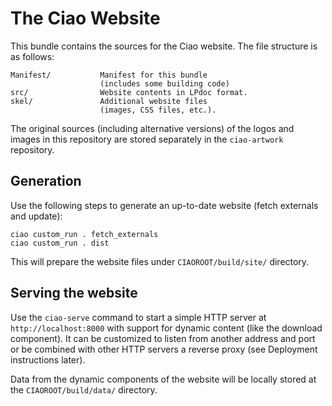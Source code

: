 # The Ciao Website

This bundle contains the sources for the Ciao website. The file
structure is as follows:

```
Manifest/           Manifest for this bundle
                    (includes some building code)
src/                Website contents in LPdoc format.
skel/               Additional website files
                    (images, CSS files, etc.).
```

The original sources (including alternative versions) of the logos and
images in this repository are stored separately in the `ciao-artwork`
repository.

## Generation

Use the following steps to generate an up-to-date website (fetch
externals and update):

```
ciao custom_run . fetch_externals
ciao custom_run . dist
```

This will prepare the website files under `CIAOROOT/build/site/`
directory.

## Serving the website

Use the `ciao-serve` command to start a simple HTTP server at
`http://localhost:8000` with support for dynamic content (like the
download component). It can be customized to listen from another
address and port or be combined with other HTTP servers a reverse
proxy (see Deployment instructions later).

Data from the dynamic components of the website will be locally stored
at the `CIAOROOT/build/data/` directory.

